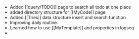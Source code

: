 - Added [[query/TODO]] page to search all todo at one place
- added directory structure for [[MyCode]] page
- Added [[Tries]] data structure insert and search function
- Improving daily routine.
- Learned how to use [[MyTemplate]] and properties in logseq
-